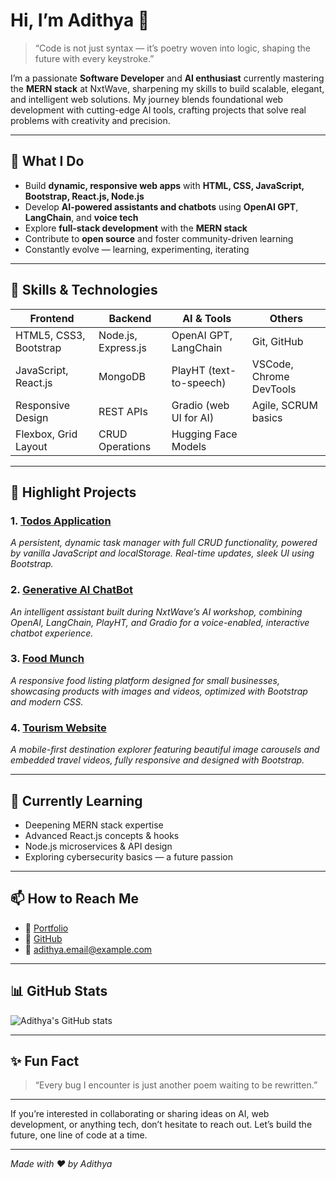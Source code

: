 # Hi, I’m Adithya 👋

> “Code is not just syntax — it’s poetry woven into logic, shaping the future with every keystroke.”  

I’m a passionate **Software Developer** and **AI enthusiast** currently mastering the **MERN stack** at NxtWave, sharpening my skills to build scalable, elegant, and intelligent web solutions. My journey blends foundational web development with cutting-edge AI tools, crafting projects that solve real problems with creativity and precision.

---

## 🌟 What I Do

- Build **dynamic, responsive web apps** with **HTML, CSS, JavaScript, Bootstrap, React.js, Node.js**
- Develop **AI-powered assistants and chatbots** using **OpenAI GPT**, **LangChain**, and **voice tech**
- Explore **full-stack development** with the **MERN stack**
- Contribute to **open source** and foster community-driven learning
- Constantly evolve — learning, experimenting, iterating

---

## 💼 Skills & Technologies

| Frontend                | Backend                  | AI & Tools                 | Others                  |
|-------------------------|--------------------------|----------------------------|-------------------------|
| HTML5, CSS3, Bootstrap  | Node.js, Express.js       | OpenAI GPT, LangChain       | Git, GitHub             |
| JavaScript, React.js    | MongoDB                   | PlayHT (text-to-speech)     | VSCode, Chrome DevTools |
| Responsive Design       | REST APIs                 | Gradio (web UI for AI)      | Agile, SCRUM basics     |
| Flexbox, Grid Layout    | CRUD Operations           | Hugging Face Models         |                         |

---

## 🚀 Highlight Projects

### 1. [Todos Application](https://github.com/Adithya-coder/todos-app)  
*A persistent, dynamic task manager with full CRUD functionality, powered by vanilla JavaScript and localStorage. Real-time updates, sleek UI using Bootstrap.*

### 2. [Generative AI ChatBot](https://github.com/Adithya-coder/generative-ai-chatbot)  
*An intelligent assistant built during NxtWave’s AI workshop, combining OpenAI, LangChain, PlayHT, and Gradio for a voice-enabled, interactive chatbot experience.*

### 3. [Food Munch](https://github.com/Adithya-coder/food-munch)  
*A responsive food listing platform designed for small businesses, showcasing products with images and videos, optimized with Bootstrap and modern CSS.*

### 4. [Tourism Website](https://github.com/Adithya-coder/tourism-website)  
*A mobile-first destination explorer featuring beautiful image carousels and embedded travel videos, fully responsive and designed with Bootstrap.*

---

## 🌱 Currently Learning

- Deepening MERN stack expertise  
- Advanced React.js concepts & hooks  
- Node.js microservices & API design  
- Exploring cybersecurity basics — a future passion

---

## 📫 How to Reach Me

- 🔗 [Portfolio](https://your-portfolio-link.com)  
- 🐙 [GitHub](https://github.com/Adithya-coder)  
- 📧 adithya.email@example.com  

---

## 📊 GitHub Stats

![Adithya's GitHub stats](https://github-readme-stats.vercel.app/api?username=Adithya-coder&show_icons=true&theme=dark&count_private=true)

---

## ✨ Fun Fact

> “Every bug I encounter is just another poem waiting to be rewritten.”  

---

If you’re interested in collaborating or sharing ideas on AI, web development, or anything tech, don’t hesitate to reach out. Let’s build the future, one line of code at a time.

---

*Made with ❤️ by Adithya*

